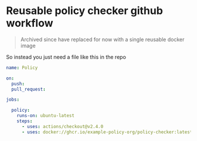 # Reusable policy checker github workflow

> Archived since have replaced for now with a single reusable docker image

So instead you just need a file like this in the repo

```yaml
name: Policy

on:
  push:
  pull_request:

jobs:

  policy:
    runs-on: ubuntu-latest
    steps:
      - uses: actions/checkout@v2.4.0
      - uses: docker://ghcr.io/example-policy-org/policy-checker:latest
```
